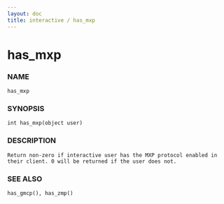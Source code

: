 ```yaml
---
layout: doc
title: interactive / has_mxp
---
```

# has_mxp

### NAME

    has_mxp

### SYNOPSIS

    int has_mxp(object user)

### DESCRIPTION

    Return non-zero if interactive user has the MXP protocol enabled in 
    their client. 0 will be returned if the user does not.

### SEE ALSO

    has_gmcp(), has_zmp()
